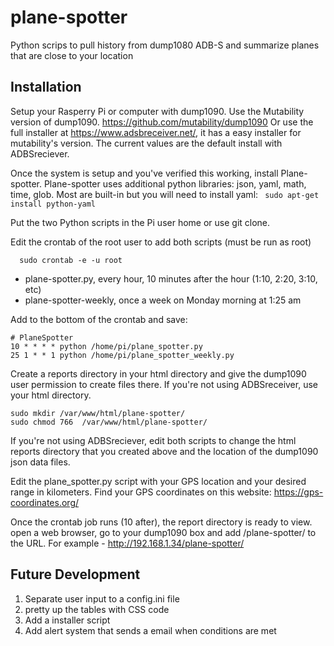 # plane-spotter
Python scrips to pull history from dump1080 ADB-S and summarize planes that are close to your location

## Installation
Setup your Rasperry Pi or computer with dump1090. Use the Mutability version of dump1090. https://github.com/mutability/dump1090
Or use the full installer at https://www.adsbreceiver.net/, it has a easy installer for mutability's version. The current values are the default install with ADBSreciever.

Once the system is setup and you've verified this working, install Plane-spotter.
Plane-spotter uses additional python libraries: json, yaml, math, time, glob. Most are built-in but you
will need to install yaml: ` sudo apt-get install python-yaml`

Put the two Python scripts in the Pi user home or use git clone.

Edit the crontab of the root user to add both scripts (must be run as root)
```
  sudo crontab -e -u root
```
 - plane-spotter.py, every hour, 10 minutes after the hour (1:10, 2:20, 3:10, etc)
 - plane-spotter-weekly, once a week on Monday morning at 1:25 am

Add to the bottom of the crontab and save:
```
# PlaneSpotter
10 * * * * python /home/pi/plane_spotter.py
25 1 * * 1 python /home/pi/plane_spotter_weekly.py
```
Create a reports directory in your html directory and give the dump1090 user permission to create files there. If you're not using ADBSreceiver, use your html directory.
```
sudo mkdir /var/www/html/plane-spotter/
sudo chmod 766  /var/www/html/plane-spotter/

```
If you're not using ADBSreciever, edit both scripts to change the html reports directory that you created above and the location of the dump1090 json data files.

Edit the plane_spotter.py script with your GPS location and your desired range in kilometers. Find your GPS coordinates
on this website: https://gps-coordinates.org/

Once the crontab job runs (10 after), the report directory is ready to view. open a web browser, go to your dump1090 box and add /plane-spotter/ to the URL.
For example - http://192.168.1.34/plane-spotter/

## Future Development
1. Separate user input to a config.ini file
2. pretty up the tables with CSS code
3. Add a installer script
4. Add alert system that sends a email when conditions are met
